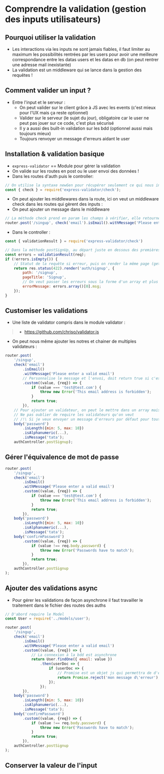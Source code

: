 # Comprendre la validation (gestion des inputs utilisateurs)

## Pourquoi utiliser la validation

* Les interactions via les inputs ne sont jamais fiables, il faut limiter au maximum les possibilités rentrées par les users pour avoir une meilleure correspondance entre les datas users et les datas en db (on peut rentrer une adresse mail inexistante)
* La validation est un middleware qui se lance dans la gestion des requêtes !

## Comment valider un input ?

* Entre l'input et le serveur :
    * On peut valider sur le client grâce à JS avec les events (c'est mieux pour l'UX mais ça reste optionnel)
    * Valider sur le serveur (le sujet du jour), obligatoire car le user ne peut pas jouer sur ce code, c'est plus sécurisé
    * Il y a aussi des built-in validation sur les bdd (optionnel aussi mais toujours mieux)
    * Toujours renvoyer un message d'erreurs aidant le user

## Installation & validation basique

* `express-validator` == Module pour gérer la validation
* On valide sur les routes en post ou le user envoi des données !
* Dans les routes d'auth puis le controller:
```js
// On utilise la syntaxe newGen pour récupérer seulement ce qui nous intéresse dans l'objet check
const { check } = require('express-validator/check');


```

* On peut ajouter les middlewares dans la route, ici on veut un middleware check dans les routes qui gèrent des inputs :
* On peut ajouter un message dans le middleware

```js
// La méthode check prend en param les champs à vérifier, elle retourne un objet sur lequel on peut faire des vérifications (ici un Email)
router.post('/singup', check('email').isEmail().withMessage('Please enter a valid email'), authController.postSignup);
```

* Dans le controller :
```js 
const { validationResult } = require('express-validator/check')

// Dans la méthode postSignUp, au départ juste en dessous des premières const déclarées
const errors = validationResult(req);
if (!errors.isEmpty()) {
    // Statut de la requête si erreur, puis on render la même page (getSignUp)
    return res.status(422).render('auth/signup', {
        path: '/signup',
        pageTitle: 'Signup',
        // On veut passer les erreurs sous la forme d'un array et plus particulièrement le message de sa première clé
        errorMessage: errors.array()[0].msg;
    });
}
```

## Customiser les validations

* Une liste de validator compris dans le module validator :
> * https://github.com/chriso/validator.js

* On peut nous même ajouter les notres et chainer de multiples validateurs :
```js
router.post(
    '/singup',
    check('email')
        .isEmail()
        .withMessage('Please enter a valid email')
        // Personnalise le message et l'envoi, doit return true si c'est ok
        .custom((value, {req}) => {
            if (value === 'test@test.com') {
                throw new Error('This email address is forbidden');
            }
            return true;
        }),
    // Pour ajouter un validateur, on peut le mettre dans un array mais ce n'est pas obligatoire
    // Ne pas oublier de require les validateurs qu'on veut
    // /!\ Si je veux envoyer un message d'erreurs par défaut pour toutes les validations, je peux passer ce message en deuxième param de la méthode body ou check
    body('password')
        .isLength({min: 5, max: 10})
        .isAlphanumeric(...),
        .isMessage('tata');
    authController.postSignup);
```

## Gérer l'équivalence de mot de passe

```js
router.post(
    '/singup',
    check('email')
        .isEmail()
        .withMessage('Please enter a valid email')
        .custom((value, {req}) => {
            if (value === 'test@test.com') {
                throw new Error('This email address is forbidden');
            }
            return true;
        }),
    body('password')
        .isLength({min: 5, max: 10})
        .isAlphanumeric(...),
        .isMessage('tata');
    body('confirmPassword')
        .custom((value, {req}) => {
            if (value !== req.body.password) {
                throw new Error('Passwords have to match');
            }
            return true;
        }),
    authController.postSignup
);
```

## Ajouter des validations async

* Pour gérer les validations de façon asynchrone il faut travailler le traitement dans le fichier des routes des auths
```js
// D'abord require le Model
const User = require('../models/user');

router.post(
    '/singup',
    check('email')
        .isEmail()
        .withMessage('Please enter a valid email')
        .custom((value, {req}) => {
            // La connexion à la bdd est asynchrone
            return User.findOne({ email: value })
                .then(userDoc => {
                    if (userDoc => {
                        // Promise est un objet js qui permettra de d'enchainer avec un catch si besoin
                        return Promise.reject('mon message d\'erreur');
                    });
                });
        }),
    body('password')
        .isLength({min: 5, max: 10})
        .isAlphanumeric(...),
        .isMessage('tata');
    body('confirmPassword')
        .custom((value, {req}) => {
            if (value !== req.body.password) {
                throw new Error('Passwords have to match');
            }
            return true;
        }),
    authController.postSignup
);
```

## Conserver la valeur de l'input
